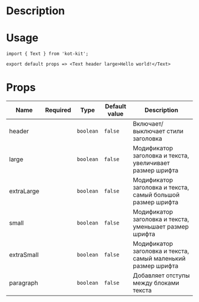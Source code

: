 # Description

# Usage
	import { Text } from 'kot-kit';

	export default props => <Text header large>Hello world!</Text>

# Props
| Name | Required | Type | Default value | Description |
|---|:-:|---|---|---|
| header || `boolean` | `false` | Включает/выключает стили заголовка |
| large || `boolean` | `false` | Модификатор заголовка и текста, увеличивает размер шрифта |
| extraLarge || `boolean` | `false` | Модификатор заголовка и текста, самый большой размер шрифта |
| small || `boolean` | `false` | Модификатор заголовка и текста, уменьшает размер шрифта |
| extraSmall || `boolean` | `false` | Модификатор заголовка и текста, самый маленький размер шрифта |
| paragraph || `boolean` | `false` | Добавляет отступы между блоками текста |
